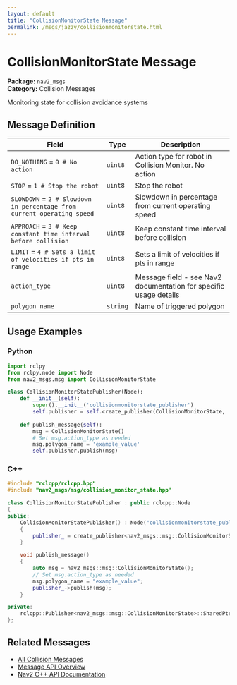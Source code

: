 ```yaml
---
layout: default
title: "CollisionMonitorState Message"
permalink: /msgs/jazzy/collisionmonitorstate.html
---
```


# CollisionMonitorState Message

**Package:** `nav2_msgs`  
**Category:** Collision Messages

Monitoring state for collision avoidance systems

## Message Definition

| Field | Type | Description |
|-------|------|-------------|
| `DO_NOTHING` = `0 # No action` | `uint8` | Action type for robot in Collision Monitor. No action |
| `STOP` = `1 # Stop the robot` | `uint8` | Stop the robot |
| `SLOWDOWN` = `2 # Slowdown in percentage from current operating speed` | `uint8` | Slowdown in percentage from current operating speed |
| `APPROACH` = `3 # Keep constant time interval before collision` | `uint8` | Keep constant time interval before collision |
| `LIMIT` = `4 # Sets a limit of velocities if pts in range` | `uint8` | Sets a limit of velocities if pts in range |
| `action_type` | `uint8` | Message field - see Nav2 documentation for specific usage details |
| `polygon_name` | `string` | Name of triggered polygon |



## Usage Examples

### Python

```python
import rclpy
from rclpy.node import Node
from nav2_msgs.msg import CollisionMonitorState

class CollisionMonitorStatePublisher(Node):
    def __init__(self):
        super().__init__('collisionmonitorstate_publisher')
        self.publisher = self.create_publisher(CollisionMonitorState, 'collisionmonitorstate', 10)
        
    def publish_message(self):
        msg = CollisionMonitorState()
        # Set msg.action_type as needed
        msg.polygon_name = 'example_value'
        self.publisher.publish(msg)
```

### C++

```cpp
#include "rclcpp/rclcpp.hpp"
#include "nav2_msgs/msg/collision_monitor_state.hpp"

class CollisionMonitorStatePublisher : public rclcpp::Node
{
public:
    CollisionMonitorStatePublisher() : Node("collisionmonitorstate_publisher")
    {
        publisher_ = create_publisher<nav2_msgs::msg::CollisionMonitorState>("collisionmonitorstate", 10);
    }

    void publish_message()
    {
        auto msg = nav2_msgs::msg::CollisionMonitorState();
        // Set msg.action_type as needed
        msg.polygon_name = "example_value";
        publisher_->publish(msg);
    }

private:
    rclcpp::Publisher<nav2_msgs::msg::CollisionMonitorState>::SharedPtr publisher_;
};
```

## Related Messages

- [All Collision Messages](/jazzy/msgs/index.html#collision-messages)
- [Message API Overview](/jazzy/msgs/index.html)
- [Nav2 C++ API Documentation](/jazzy/html/index.html)
